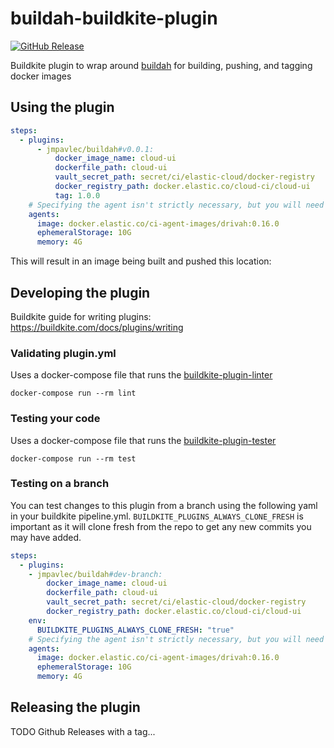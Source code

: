 # buildah-buildkite-plugin
[![GitHub Release](https://img.shields.io/github/release/jmpavlec/buildah-buildkite-plugin.svg)](https://github.com/jmpavlec/buildah-buildkite-plugin/releases)

Buildkite plugin to wrap around [buildah](https://buildah.io/) for building, pushing, and tagging docker images

## Using the plugin

```yaml
steps:
  - plugins:
      - jmpavlec/buildah#v0.0.1:
          docker_image_name: cloud-ui
          dockerfile_path: cloud-ui
          vault_secret_path: secret/ci/elastic-cloud/docker-registry
          docker_registry_path: docker.elastic.co/cloud-ci/cloud-ui
          tag: 1.0.0
    # Specifying the agent isn't strictly necessary, but you will need an agent image with buildah installed
    agents:
      image: docker.elastic.co/ci-agent-images/drivah:0.16.0
      ephemeralStorage: 10G
      memory: 4G
```

This will result in an image being built and pushed this location:


## Developing the plugin

Buildkite guide for writing plugins: https://buildkite.com/docs/plugins/writing

### Validating plugin.yml
Uses a docker-compose file that runs the [buildkite-plugin-linter](https://github.com/buildkite-plugins/buildkite-plugin-linter)

```shell
docker-compose run --rm lint
```

### Testing your code
Uses a docker-compose file that runs the [buildkite-plugin-tester](https://github.com/buildkite-plugins/buildkite-plugin-tester)

```shell
docker-compose run --rm test
```


### Testing on a branch
You can test changes to this plugin from a branch using the following yaml in your buildkite pipeline.yml.
`BUILDKITE_PLUGINS_ALWAYS_CLONE_FRESH` is important as it will clone fresh from the repo to get any new commits
you may have added.

```yaml
steps:
  - plugins:
    - jmpavlec/buildah#dev-branch:
        docker_image_name: cloud-ui
        dockerfile_path: cloud-ui
        vault_secret_path: secret/ci/elastic-cloud/docker-registry
        docker_registry_path: docker.elastic.co/cloud-ci/cloud-ui
    env:
      BUILDKITE_PLUGINS_ALWAYS_CLONE_FRESH: "true"
    # Specifying the agent isn't strictly necessary, but you will need an agent image with buildah installed
    agents:
      image: docker.elastic.co/ci-agent-images/drivah:0.16.0
      ephemeralStorage: 10G
      memory: 4G
```
## Releasing the plugin
TODO Github Releases with a tag...